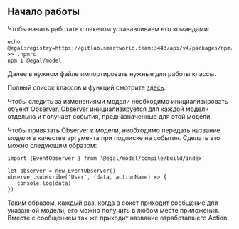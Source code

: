 ## Начало работы

Чтобы начать работать с пакетом устанавливаем его командами:
```
echo @egal:registry=https://gitlab.smartworld.team:3443/api/v4/packages/npm/ >> .npmrc
npm i @egal/model
```

Далее в нужном файле импортировать  нужные для работы классы.

Полный список классов и функций смотрите [здесь](/client/classes.md).

Чтобы следить за изменениями модели необходимо инициализировать объект Observer.
Observer инициализируется для каждой модели отдельно и получает события, предназначенные для этой модели.

Чтобы привязать Observer к модели, необходимо передать название модели в качестве аргумента при подписке на события.
Сделать это можно следующим образом:
```
import {EventObserver } from '@egal/model/compile/build/index'

let observer = new EventObserver()
observer.subscribe('User', (data, actionName) => {
   console.log(data)
})
```
 Таким образом, каждый раз, когда в сокет приходит сообщение для указанной модели, его можно получить в любом месте приложения. 
 Вместе с сообщением так же приходит название отработавшего Action.
